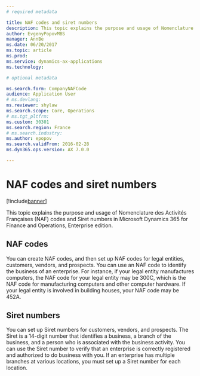 ```yaml
---
# required metadata

title: NAF codes and siret numbers
description: This topic explains the purpose and usage of Nomenclature des Activités Françaises (NAF) codes and Siret numbers in Microsoft Dynamics 365 for Finance and Operations, Enterprise edition.
author: EvgenyPopovMBS
manager: AnnBe
ms.date: 06/20/2017
ms.topic: article
ms.prod: 
ms.service: dynamics-ax-applications
ms.technology: 

# optional metadata

ms.search.form: CompanyNAFCode
audience: Application User
# ms.devlang: 
ms.reviewer: shylaw
ms.search.scope: Core, Operations
# ms.tgt_pltfrm: 
ms.custom: 30301
ms.search.region: France
# ms.search.industry: 
ms.author: epopov
ms.search.validFrom: 2016-02-28
ms.dyn365.ops.version: AX 7.0.0

---
```


# NAF codes and siret numbers

[!include[banner](../includes/banner.md)]


This topic explains the purpose and usage of Nomenclature des Activités Françaises (NAF) codes and Siret numbers in Microsoft Dynamics 365 for Finance and Operations, Enterprise edition.

NAF codes
---------

You can create NAF codes, and then set up NAF codes for legal entities, customers, vendors, and prospects. You can use an NAF code to identify the business of an enterprise. For instance, if your legal entity manufactures computers, the NAF code for your legal entity may be 300C, which is the NAF code for manufacturing computers and other computer hardware. If your legal entity is involved in building houses, your NAF code may be 452A.

## Siret numbers
You can set up Siret numbers for customers, vendors, and prospects. The Siret is a 14-digit number that identifies a business, a branch of the business, and a person who is associated with the business activity. You can use the Siret number to verify that an enterprise is correctly registered and authorized to do business with you. If an enterprise has multiple branches at various locations, you must set up a Siret number for each location.



